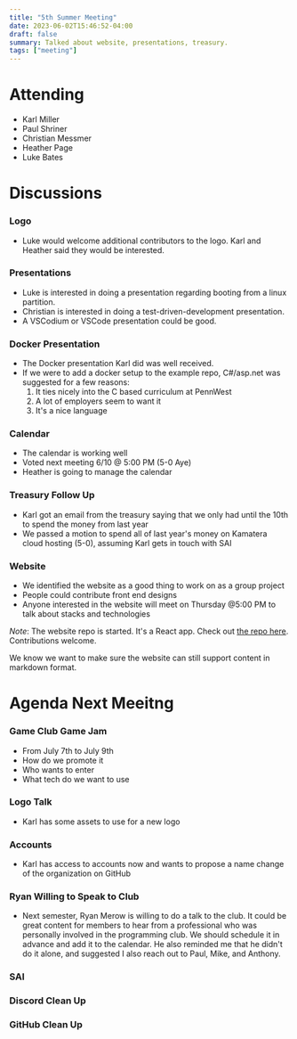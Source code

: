 ```yaml
---
title: "5th Summer Meeting"
date: 2023-06-02T15:46:52-04:00
draft: false
summary: Talked about website, presentations, treasury.
tags: ["meeting"]
---
```


# Attending
- Karl Miller
- Paul Shriner
- Christian Messmer
- Heather Page
- Luke Bates

# Discussions

### Logo

- Luke would welcome additional contributors to the logo. Karl and Heather said they would be interested.

### Presentations

- Luke is interested in doing a presentation regarding booting from a linux partition.
- Christian is interested in doing a test-driven-development presentation.
- A VSCodium or VSCode presentation could be good.

### Docker Presentation

- The Docker presentation Karl did was well received.
- If we were to add a docker setup to the example repo, C#/asp.net was suggested for a few reasons:
    1. It ties nicely into the C based curriculum at PennWest
    2. A lot of employers seem to want it
    3. It's a nice language

### Calendar

- The calendar is working well
- Voted next meeting 6/10 @ 5:00 PM (5-0 Aye)
- Heather is going to manage the calendar

### Treasury Follow Up

- Karl got an email from the treasury saying that we only had until the 10th to spend the money from last year
- We passed a motion to spend all of last year's money on Kamatera cloud hosting (5-0), assuming Karl gets in touch with SAI

### Website

- We identified the website as a good thing to work on as a group project
- People could contribute front end designs
- Anyone interested in the website will meet on Thursday @5:00 PM to talk about stacks and technologies

_Note_: The website repo is started. It's a React app. Check out [the repo here](https://github.com/PWC-ProgrammingClub/new-website). Contributions welcome.

We know we want to make sure the website can still support content in markdown format.


# Agenda Next Meeitng


### Game Club Game Jam

- From July 7th to July 9th
- How do we promote it
- Who wants to enter
- What tech do we want to use

### Logo Talk

- Karl has some assets to use for a new logo

### Accounts

- Karl has access to accounts now and wants to propose a name change of the organization on GitHub

### Ryan Willing to Speak to Club

- Next semester, Ryan Merow is willing to do a talk to the club. It could be great content for members to hear from a professional who was personally involved in the programming club. We should schedule it in advance and add it to the calendar. He also reminded me that he didn't do it alone, and suggested I also reach out to Paul, Mike, and Anthony.

### SAI

### Discord Clean Up

### GitHub Clean Up